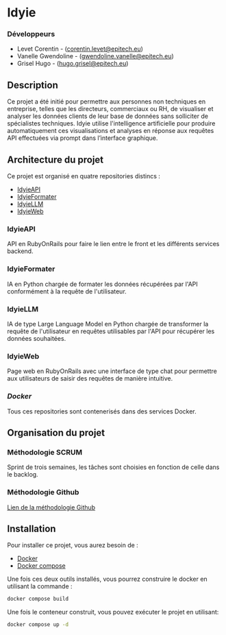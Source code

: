 # Idyie

### Développeurs
- Levet Corentin - (corentin.levet@epitech.eu)
- Vanelle Gwendoline - (gwendoline.vanelle@epitech.eu)
- Grisel Hugo - (hugo.grisel@epitech.eu)

## **Description**
Ce projet a été initié pour permettre aux personnes non techniques en entreprise, telles que les directeurs, commerciaux ou RH, de visualiser et analyser les données clients de leur base de données sans solliciter de spécialistes techniques. Idyie utilise l'intelligence artificielle pour produire automatiquement ces visualisations et analyses en réponse aux requêtes API effectuées via  prompt dans l’interface graphique.

## **Architecture du projet**
Ce projet est organisé en quatre repositories distincs :
- [IdyieAPI](https://github.com/IdyieOrg/IdyieAPI)
- [IdyieFormater](https://github.com/IdyieOrg/IdyieFormatter)
- [IdyieLLM](https://github.com/IdyieOrg/IdyieLLM)
- [IdyieWeb](https://github.com/IdyieOrg/IdyieWeb)

### IdyieAPI
API en RubyOnRails pour faire le lien entre le front et les différents services backend.

### IdyieFormater
IA en Python chargée de formater les données récupérées par l'API conformément à la requête de l'utilisateur.

### IdyieLLM
IA de type Large Language Model en Python chargée de transformer la requête de l'utilisateur en requêtes utilisables par l'API pour récupérer les données souhaitées.

### IdyieWeb
Page web en RubyOnRails avec une interface de type chat pour permettre aux utilisateurs de saisir des requêtes de manière intuitive.

### ***Docker***
Tous ces repositories sont contenerisés dans des services Docker.

## **Organisation du projet**
### Méthodologie SCRUM
Sprint de trois semaines, les tâches sont choisies en fonction de celle dans le backlog.


### Méthodologie Github
[Lien de la méthodologie Github](MethodologyGithub.md#test)

## **Installation**
Pour installer ce projet, vous aurez besoin de :
- [Docker](https://docs.docker.com/engine/install/)
- [Docker compose](https://docs.docker.com/compose/install/)

Une fois ces deux outils installés, vous pourrez construire le docker en utilisant la commande :
```bash
docker compose build
```

Une fois le conteneur construit, vous pouvez exécuter le projet en utilisant:

```bash
docker compose up -d
```